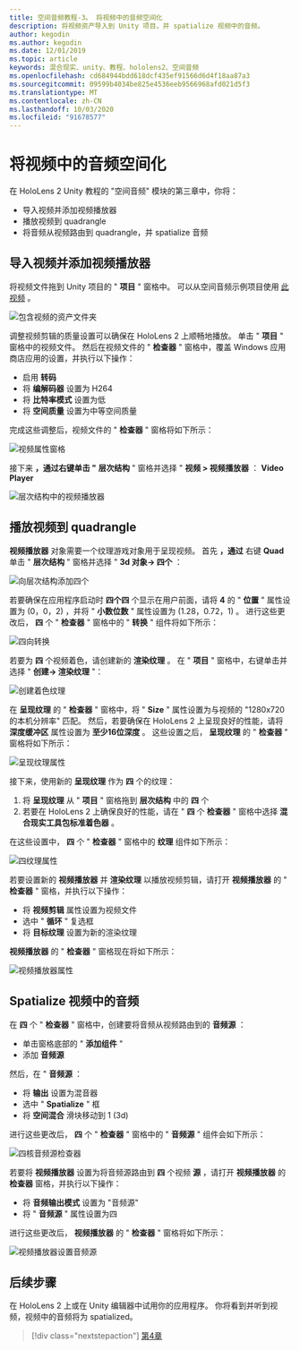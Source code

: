 ```yaml
---
title: 空间音频教程-3。 将视频中的音频空间化
description: 将视频资产导入到 Unity 项目，并 spatialize 视频中的音频。
author: kegodin
ms.author: kegodin
ms.date: 12/01/2019
ms.topic: article
keywords: 混合现实、unity、教程、hololens2、空间音频
ms.openlocfilehash: cd684944bdd618dcf435ef91566d6d4f18aa87a3
ms.sourcegitcommit: 09599b4034be825e4536eeb9566968afd021d5f3
ms.translationtype: MT
ms.contentlocale: zh-CN
ms.lasthandoff: 10/03/2020
ms.locfileid: "91678577"
---
```

# <a name="spatializing-audio-from-a-video"></a>将视频中的音频空间化
在 HoloLens 2 Unity 教程的 "空间音频" 模块的第三章中，你将：
* 导入视频并添加视频播放器
* 播放视频到 quadrangle
* 将音频从视频路由到 quadrangle，并 spatialize 音频

## <a name="import-a-video-and-add-a-video-player"></a>导入视频并添加视频播放器

将视频文件拖到 Unity 项目的 " **项目** " 窗格中。 可以从空间音频示例项目使用 [此视频](https://github.com/microsoft/spatialaudio-unity/blob/develop/Samples/MicrosoftSpatializerSample/Assets/Microsoft%20HoloLens%20-%20Spatial%20Sound-PTPvx7mDon4.mp4?raw=true) 。

![包含视频的资产文件夹](images/spatial-audio/assets-folder-with-video.png)

调整视频剪辑的质量设置可以确保在 HoloLens 2 上顺畅地播放。 单击 " **项目** " 窗格中的视频文件。 然后在视频文件的 " **检查器** " 窗格中，覆盖 Windows 应用商店应用的设置，并执行以下操作：
* 启用 **转码**
* 将 **编解码器** 设置为 H264
* 将 **比特率模式** 设置为低
* 将 **空间质量** 设置为中等空间质量

完成这些调整后，视频文件的 " **检查器** " 窗格将如下所示：

![视频属性窗格](images/spatial-audio/video-property-pane.png)

接下来 **，通过右键单击 "** **层次结构** " 窗格并选择 " **视频 > 视频播放器** ： **Video Player**

![层次结构中的视频播放器](images/spatial-audio/video-player-in-hierarchy.png)

## <a name="play-video-onto-a-quadrangle"></a>播放视频到 quadrangle
**视频播放器** 对象需要一个纹理游戏对象用于呈现视频。 首先 **，通过** 右键 **Quad** 单击 " **层次结构** " 窗格并选择 " **3d 对象-> 四个** ：

![向层次结构添加四个](images/spatial-audio/add-quad-to-hierarchy.png)

若要确保在应用程序启动时 **四个四** 个显示在用户前面，请将 **4** 的 " **位置** " 属性设置为 (0，0，2) ，并将 " **小数位数** " 属性设置为 (1.28，0.72，1) 。 进行这些更改后， **四** 个 " **检查器** " 窗格中的 " **转换** " 组件将如下所示：

![四向转换](images/spatial-audio/quad-transform.png)

若要为 **四** 个视频着色，请创建新的 **渲染纹理** 。 在 " **项目** " 窗格中，右键单击并选择 " **创建-> 渲染纹理** "：

![创建着色纹理](images/spatial-audio/create-render-texture.png)

在 **呈现纹理** 的 " **检查器** " 窗格中，将 " **Size** " 属性设置为与视频的 "1280x720 的本机分辨率" 匹配。 然后，若要确保在 HoloLens 2 上呈现良好的性能，请将 **深度缓冲区** 属性设置为 **至少16位深度** 。 这些设置之后， **呈现纹理** 的 " **检查器** " 窗格将如下所示：

![呈现纹理属性](images/spatial-audio/render-texture-properties.png)

接下来，使用新的 **呈现纹理** 作为 **四** 个的纹理：
1. 将 **呈现纹理** 从 " **项目** " 窗格拖到 **层次结构** 中的 **四** 个
2. 若要在 HoloLens 2 上确保良好的性能，请在 " **四** 个 **检查器** " 窗格中选择 **混合现实工具包标准着色器** 。

在这些设置中， **四** 个 " **检查器** " 窗格中的 **纹理** 组件如下所示：

![四纹理属性](images/spatial-audio/quad-texture-properties.png)

若要设置新的 **视频播放器** 并 **渲染纹理** 以播放视频剪辑，请打开 **视频播放器** 的 " **检查器** " 窗格，并执行以下操作：
* 将 **视频剪辑** 属性设置为视频文件
* 选中 " **循环** " 复选框
* 将 **目标纹理** 设置为新的渲染纹理

**视频播放器** 的 " **检查器** " 窗格现在将如下所示：

![视频播放器属性](images/spatial-audio/video-player-properties.png)

## <a name="spatialize-the-audio-from-the-video"></a>Spatialize 视频中的音频
在 **四** 个 " **检查器** " 窗格中，创建要将音频从视频路由到的 **音频源** ：
* 单击窗格底部的 " **添加组件** "
* 添加 **音频源**

然后，在 " **音频源** ：
* 将 **输出** 设置为混音器
* 选中 " **Spatialize** " 框
* 将 **空间混合** 滑块移动到 1 (3d) 

进行这些更改后， **四** 个 " **检查器** " 窗格中的 " **音频源** " 组件会如下所示：

![四核音频源检查器](images/spatial-audio/quad-audio-source-inspector.png)

若要将 **视频播放器** 设置为将音频源路由到 **四** 个视频 **源** ，请打开 **视频播放器** 的 **检查器** 窗格，并执行以下操作：
* 将 **音频输出模式** 设置为 "音频源"
* 将 " **音频源** " 属性设置为四

进行这些更改后， **视频播放器** 的 " **检查器** " 窗格将如下所示：

![视频播放器设置音频源](images/spatial-audio/video-player-set-audio-source.png)

## <a name="next-steps"></a>后续步骤
在 HoloLens 2 上或在 Unity 编辑器中试用你的应用程序。 你将看到并听到视频，视频中的音频将为 spatialized。

> [!div class="nextstepaction"]
> [第4章](unity-spatial-audio-ch4.md) 

